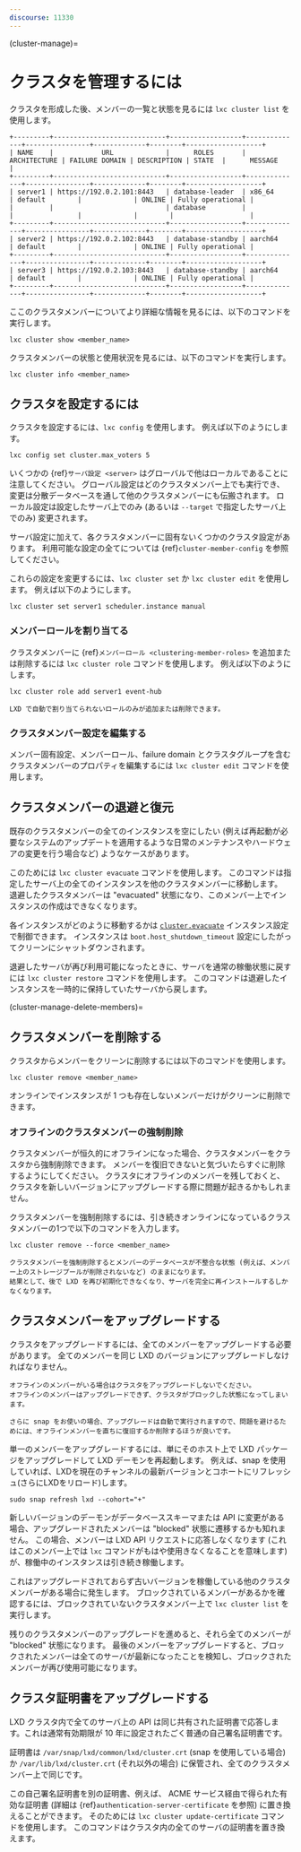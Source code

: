 ```yaml
---
discourse: 11330
---
```


(cluster-manage)=
# クラスタを管理するには

クラスタを形成した後、メンバーの一覧と状態を見るには `lxc cluster list` を使用します。

```
+---------+----------------------------+------------------+--------------+----------------+-------------+--------+-------------------+
| NAME    |            URL             |      ROLES       | ARCHITECTURE | FAILURE DOMAIN | DESCRIPTION | STATE  |      MESSAGE      |
+---------+----------------------------+------------------+--------------+----------------+-------------+--------+-------------------+
| server1 | https://192.0.2.101:8443   | database-leader  | x86_64       | default        |             | ONLINE | Fully operational |
|         |                            | database         |              |                |             |        |                   |
+---------+----------------------------+------------------+--------------+----------------+-------------+--------+-------------------+
| server2 | https://192.0.2.102:8443   | database-standby | aarch64      | default        |             | ONLINE | Fully operational |
+---------+----------------------------+------------------+--------------+----------------+-------------+--------+-------------------+
| server3 | https://192.0.2.103:8443   | database-standby | aarch64      | default        |             | ONLINE | Fully operational |
+---------+----------------------------+------------------+--------------+----------------+-------------+--------+-------------------+
```

ここのクラスタメンバーについてより詳細な情報を見るには、以下のコマンドを実行します。

    lxc cluster show <member_name>

クラスタメンバーの状態と使用状況を見るには、以下のコマンドを実行します。

    lxc cluster info <member_name>

## クラスタを設定するには

クラスタを設定するには、`lxc config` を使用します。
例えば以下のようにします。

    lxc config set cluster.max_voters 5

いくつかの {ref}`サーバ設定 <server>` はグローバルで他はローカルであることに注意してください。
グローバル設定はどのクラスタメンバー上でも実行でき、変更は分散データベースを通して他のクラスタメンバーにも伝搬されます。
ローカル設定は設定したサーバ上でのみ (あるいは `--target` で指定したサーバ上でのみ) 変更されます。

サーバ設定に加えて、各クラスタメンバーに固有ないくつかのクラスタ設定があります。
利用可能な設定の全てについては {ref}`cluster-member-config` を参照してください。

これらの設定を変更するには、`lxc cluster set` か `lxc cluster edit` を使用します。
例えば以下のようにします。

    lxc cluster set server1 scheduler.instance manual

### メンバーロールを割り当てる

クラスタメンバーに {ref}`メンバーロール <clustering-member-roles>` を追加または削除するには `lxc cluster role` コマンドを使用します。
例えば以下のようにします。

    lxc cluster role add server1 event-hub

```{note}
LXD で自動で割り当てられないロールのみが追加または削除できます。
```

### クラスタメンバー設定を編集する

メンバー固有設定、メンバーロール、failure domain とクラスタグループを含むクラスタメンバーのプロパティを編集するには `lxc cluster edit` コマンドを使用します。

## クラスタメンバーの退避と復元

既存のクラスタメンバーの全てのインスタンスを空にしたい (例えば再起動が必要なシステムのアップデートを適用するような日常のメンテナンスやハードウェアの変更を行う場合など) ようなケースがあります。

このためには `lxc cluster evacuate` コマンドを使用します。
このコマンドは指定したサーバ上の全てのインスタンスを他のクラスタメンバーに移動します。
退避したクラスタメンバーは "evacuated" 状態になり、このメンバー上でインスタンスの作成はできなくなります。

各インスタンスがどのように移動するかは [`cluster.evacuate`](instance-options-misc) インスタンス設定で制御できます。
インスタンスは `boot.host_shutdown_timeout` 設定にしたがってクリーンにシャットダウンされます。

退避したサーバが再び利用可能になったときに、サーバを通常の稼働状態に戻すには `lxc cluster restore` コマンドを使用します。
このコマンドは退避したインスタンスを一時的に保持していたサーバから戻します。

(cluster-manage-delete-members)=
## クラスタメンバーを削除する

クラスタからメンバーをクリーンに削除するには以下のコマンドを使用します。

    lxc cluster remove <member_name>

オンラインでインスタンスが 1 つも存在しないメンバーだけがクリーンに削除できます。

### オフラインのクラスタメンバーの強制削除

クラスタメンバーが恒久的にオフラインになった場合、クラスタメンバーをクラスタから強制削除できます。
メンバーを復旧できないと気づいたらすぐに削除するようにしてください。
クラスタにオフラインのメンバーを残しておくと、クラスタを新しいバージョンにアップグレードする際に問題が起きるかもしれません。

クラスタメンバーを強制削除するには、引き続きオンラインになっているクラスタメンバーの1つで以下のコマンドを入力します。

    lxc cluster remove --force <member_name>

```{caution}
クラスタメンバーを強制削除するとメンバーのデータベースが不整合な状態 (例えば、メンバー上のストレージプールが削除されないなど) のままになります。
結果として、後で LXD を再び初期化できなくなり、サーバを完全に再インストールするしかなくなります。
```

## クラスタメンバーをアップグレードする

クラスタをアップグレードするには、全てのメンバーをアップグレードする必要があります。
全てのメンバーを同じ LXD のバージョンにアップグレードしなければなりません。

```{caution}
オフラインのメンバーがいる場合はクラスタをアップグレードしないでください。
オフラインのメンバーはアップグレードできず、クラスタがブロックした状態になってしまいます。

さらに snap をお使いの場合、アップグレードは自動で実行されますので、問題を避けるためには、オフラインメンバーを直ちに復旧するか削除するほうが良いです。
```

単一のメンバーをアップグレードするには、単にそのホスト上で LXD パッケージをアップグレードして LXD デーモンを再起動します。
例えば、snap を使用していれば、LXDを現在のチャンネルの最新バージョンとコホートにリフレッシュ(さらにLXDをリロード)します。

    sudo snap refresh lxd --cohort="+"

新しいバージョンのデーモンがデータベーススキーマまたは API に変更がある場合、アップグレードされたメンバーは "blocked" 状態に遷移するかも知れません。
この場合、メンバーは LXD API リクエストに応答しなくなります (これはこのメンバー上では `lxc` コマンドがもはや使用きなくなることを意味します) が、稼働中のインスタンスは引き続き稼働します。

これはアップグレードされておらず古いバージョンを稼働している他のクラスタメンバーがある場合に発生します。
ブロックされているメンバーがあるかを確認するには、ブロックされていないクラスタメンバー上で `lxc cluster list` を実行します。

残りのクラスタメンバーのアップグレードを進めると、それら全てのメンバーが "blocked" 状態になります。
最後のメンバーをアップグレードすると、ブロックされたメンバーは全てのサーバが最新になったことを検知し、ブロックされたメンバーが再び使用可能になります。

## クラスタ証明書をアップグレードする

LXD クラスタ内で全てのサーバ上の API は同じ共有された証明書で応答します。これは通常有効期限が 10 年に設定されたごく普通の自己署名証明書です。

証明書は `/var/snap/lxd/common/lxd/cluster.crt` (snap を使用している場合) か `/var/lib/lxd/cluster.crt` (それ以外の場合) に保管され、全てのクラスタメンバー上で同じです。

この自己署名証明書を別の証明書、例えば、 ACME サービス経由で得られた有効な証明書 (詳細は {ref}`authentication-server-certificate` を参照) に置き換えることができます。
そのためには `lxc cluster update-certificate` コマンドを使用します。
このコマンドはクラスタ内の全てのサーバの証明書を置き換えます。
